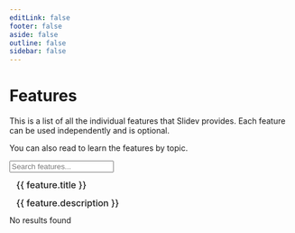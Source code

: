 ```yaml
---
editLink: false
footer: false
aside: false
outline: false
sidebar: false
---
```


<script setup lang="ts">
import { computed, ref } from 'vue'
import { withBase } from 'vitepress'
import { data as features } from './index.data'

const search = ref('')
const filteredFeatures = computed(() => {
  const s = search.value.toLowerCase().trim()
  if (!s) return features
  return Object.values(features).filter(feature => feature.title.toLowerCase().includes(s) || feature.description.toLowerCase().includes(s))
})
</script>

# Features

This is a list of all the individual features that Slidev provides. Each feature can be used independently and is optional.

You can also read <LinkInline link="guide/index" /> to learn the features by topic.

<div class="flex items-center mt-6 pl-1">
  <carbon:search text-sm mr-2 op-80 />
  <input v-model="search" type="search" placeholder="Search features..." class="input" />
</div>

<div class="features-grid mt-4">
  <a v-for="feature in filteredFeatures" :key="feature.id" :href="withBase(feature.link)">
    <div>
      <div font-bold text-wrap> {{ feature.title }} </div>
      <div h-20 text-wrap leading-5 op-80 pt-1 overflow-hidden text-sm> {{ feature.description }} </div>
    </div>
  </a>
</div>
<div v-if="filteredFeatures.length === 0" class="w-full text-center text-gray-500">
  No results found
</div>

<style scoped>
.features-grid {
  display: grid;
  grid-gap: 1rem;
  grid-template-columns: repeat(auto-fill, minmax(200px, 1fr));
}

.features-grid > a {
  display: block;
  border-radius: 6px;
  padding: 6px 12px;
  line-height: 32px;
  font-size: 16px;
  font-weight: 500;
  color: var(--vp-c-text-1);
  white-space: nowrap;
  text-decoration: none;
  transition: background-color 0.25s, color 0.25s;
  background-color: var(--vp-c-default-soft);
}

.features-grid > a:hover {
  color: var(--vp-c-brand-1);
  background-color: var(--vp-c-default-3);
}
</style>

<style>
.content {
  max-width: 72vw !important;
}
</style>

<style>
:root {
  overflow-y: scroll;
}
</style>
